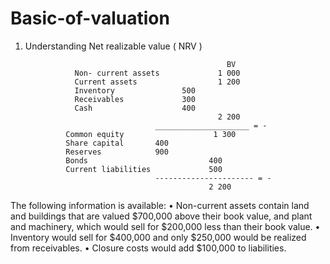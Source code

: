 # Basic-of-valuation

1. Understanding Net realizable value ( NRV )
   
                                                    BV
                  Non- current assets             1 000
                  Current assets                  1 200
                  Inventory               500
                  Receivables             300
                  Cash                    400
                                                  2 200
                                    _____________________ = -
                Common equity                    1 300
                Share capital       400
                Reserves            900
                Bonds                           400
                Current liabilities             500
                                    ---------------------- = - 
                                                2 200
 The following information is available:
• Non-current assets contain land and  buildings that are valued $700,000 above  their book value, and plant and machinery,  which would sell for $200,000 less than their book value.
• Inventory would sell for $400,000 and only  $250,000 would be realized from receivables.
• Closure costs would add $100,000 to liabilities.
   
